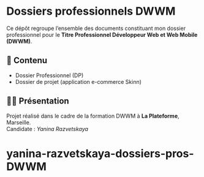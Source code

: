 # Dossiers professionnels DWWM  
Ce dépôt regroupe l’ensemble des documents constituant mon dossier professionnel pour le **Titre Professionnel Développeur Web et Web Mobile (DWWM)**.  

## 📂 Contenu  
- Dossier Professionnel (DP)  
- Dossier de projet (application e-commerce Skinn)  

## 🧑‍💻 Présentation  
Projet réalisé dans le cadre de la formation DWWM à **La Plateforme**, Marseille.  
Candidate : *Yanina Razvetskaya*  

# yanina-razvetskaya-dossiers-pros-DWWM
